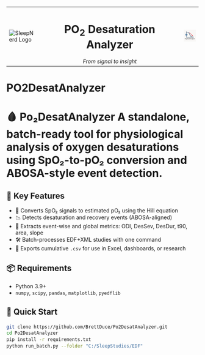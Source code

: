 <table width="100%">
  <tr>
    <td align="left" width="10%">
      <img src="docs/sleepnerd_logo.png" alt="SleepNerd Logo" width="120"/>
    </td>
    <td align="center" width="80%">
      <h1>PO<sub>2</sub> Desaturation Analyzer</h1>
      <em>From signal to insight</em>
    </td>
    <td align="right" width="10%">
      <img src="docs/logo.png" alt="logo" width="120"/>
    </td>
  </tr>
</table>

# PO2DesatAnalyzer
# 🩸 Po₂DesatAnalyzer  A standalone, batch-ready tool for physiological analysis of oxygen desaturations using SpO₂-to-pO₂ conversion and ABOSA-style event detection.

## 🔬 Key Features

- 🧠 Converts SpO₂ signals to estimated pO₂ using the Hill equation
- 📉 Detects desaturation and recovery events (ABOSA-aligned)
- 🧪 Extracts event-wise and global metrics: ODI, DesSev, DesDur, t90, area, slope
- 🛠️ Batch-processes EDF+XML studies with one command
- 📁 Exports cumulative `.csv` for use in Excel, dashboards, or research

## 📦 Requirements

- Python 3.9+
- `numpy`, `scipy`, `pandas`, `matplotlib`, `pyedflib`

## 🚀 Quick Start

```bash
git clone https://github.com/BrettDuce/Po2DesatAnalyzer.git
cd Po2DesatAnalyzer
pip install -r requirements.txt
python run_batch.py --folder "C:/SleepStudies/EDF"

